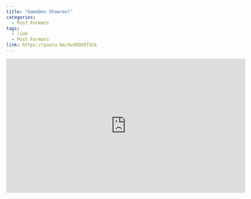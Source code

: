 ```yaml
---
title: "GameDev Showreel"
categories:
  - Post Formats
tags:
  - link
  - Post Formats
link: https://youtu.be/Xvd5QVXfSCk
---
```


<iframe frameborder="0" scrolling="no" marginheight="0" marginwidth="0"width="640.8" height="360" type="text/html" src="https://www.youtube.com/embed/Xvd5QVXfSCk?autoplay=0&fs=1&iv_load_policy=3&showinfo=1&rel=0&cc_load_policy=0&start=0&end=0&origin=https://youtubeembedcode.com"><div><small><a href="https://youtubeembedcode.com/de/">youtubeembedcode de</a></small></div><div><small><a href="https://xn--utlndskacasinomedtrustly-sbc.se/">Utländskacasinomedtrustly.se</a></small></div><div><small><a href="https://youtubeembedcode.com/nl/">youtubeembedcode nl</a></small></div><div><small><a href="https://casinoutansvensklicensbrite.se/">https://casinoutansvensklicensbrite.se/</a></small></div><div><small><a href="https://youtubeembedcode.com/de/">youtubeembedcode de</a></small></div><div><small><a href="https://casinoutansvensklicensbrite.se/">https://casinoutansvensklicensbrite.se/</a></small></div><div><small><a href="https://youtubeembedcode.com/en">youtubeembedcode en</a></small></div><div><small><a href="https://realmoneycasinoau.com/">https://realmoneycasinoau.com/</a></small></div><div><small><a href="https://youtubeembedcode.com/es/">youtubeembedcode es</a></small></div><div><small><a href="https://xn--ntcasinoutansvensklicens-qbc.nu/">nätcasinoutansvensklicens.nu</a></small></div><div><small><a href="https://youtubeembedcode.com/en">youtubeembedcode en</a></small></div><div><small><a href="https://casinoutansvensklicensmedbrite.se/">https://casinoutansvensklicensmedbrite.se/</a></small></div><div><small><a href="https://youtubeembedcode.com/en">youtubeembedcode en</a></small></div><div><small><a href="https://xn--ntcasinoutansvensklicens-qbc.nu/">https://xn--ntcasinoutansvensklicens-qbc.nu/</a></small></div><div><small><a href="https://youtubeembedcode.com/en">youtubeembedcode.com/en/</a></small></div><div><small><a href="https://spelutanspelpaus.se/">spelutanspelpaus.se</a></small></div><div><small><a href="https://youtubeembedcode.com/en">youtubeembedcode.com/en/</a></small></div><div><small><a href="https://voltcasinoutansvensklicens.se/">https://voltcasinoutansvensklicens.se/</a></small></div></iframe>